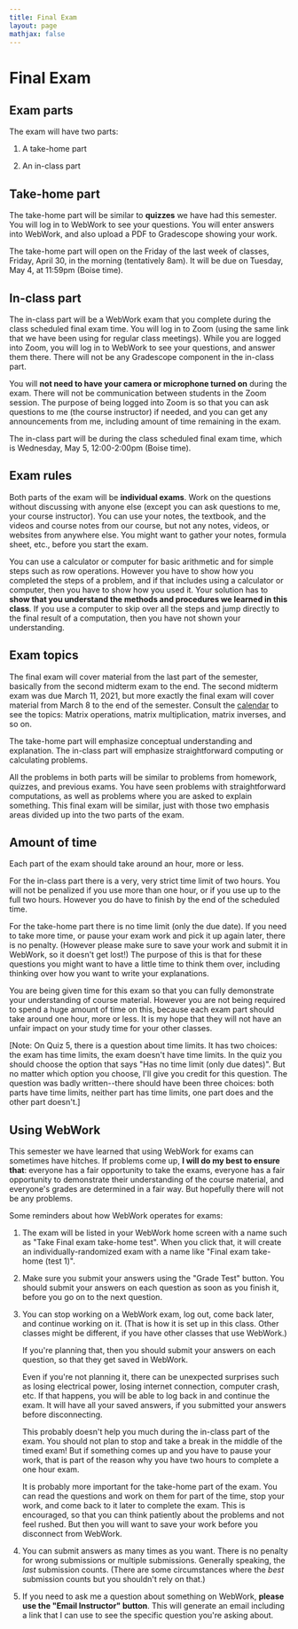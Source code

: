 ```yaml
---
title: Final Exam
layout: page
mathjax: false
---
```


# Final Exam

## Exam parts

The exam will have two parts:

1.  A take-home part

2.  An in-class part


## Take-home part

The take-home part will be similar to **quizzes** we have had this semester.
You will log in to WebWork to see your questions.
You will enter answers into WebWork, and also upload a PDF to Gradescope showing your work.

The take-home part will open on the Friday of the last week of classes,
Friday, April 30, in the morning (tentatively 8am).
It will be due on Tuesday, May 4, at 11:59pm (Boise time).

## In-class part

The in-class part will be a WebWork exam that you complete during the class scheduled final exam time.
You will log in to Zoom (using the same link that we have been using for regular class meetings).
While you are logged into Zoom, you will log in to WebWork to see your questions,
and answer them there.
There will not be any Gradescope component in the in-class part.

You will **not need to have your camera or microphone turned on** during the exam.
There will not be communication between students in the Zoom session.
The purpose of being logged into Zoom is so that you can ask questions to me
(the course instructor) if needed,
and you can get any announcements from me, including amount of time remaining in the exam.

The in-class part will be during the class scheduled final exam time,
which is Wednesday, May 5, 12:00-2:00pm (Boise time).


## Exam rules

Both parts of the exam will be **individual exams**.
Work on the questions without discussing with anyone else
(except you can ask questions to me, your course instructor).
You can use your notes, the textbook, and the videos and course notes from our course,
but not any notes, videos, or websites from anywhere else.
You might want to gather your notes, formula sheet, etc., before you start the exam.


You can use a calculator or computer for basic arithmetic
and for simple steps such as row operations.
However you have to show how you completed the steps of a problem,
and if that includes using a calculator or computer,
then you have to show how you used it.
Your solution has to **show that you understand the methods and procedures we learned in this class**.
If you use a computer to skip over all the steps and jump directly to the final result
of a computation, then you have not shown your understanding.


## Exam topics

The final exam will cover material from the last part of the semester,
basically from the second midterm exam to the end.
The second midterm exam was due March 11, 2021, but more exactly
the final exam will cover material from March 8 to the end of the semester.
Consult the [calendar](calendar) to see the topics:
Matrix operations, matrix multiplication, matrix inverses, and so on.

The take-home part will emphasize conceptual understanding and explanation.
The in-class part will emphasize straightforward computing or calculating problems.

All the problems in both parts will be similar to problems from homework, quizzes,
and previous exams.
You have seen problems with straightforward computations,
as well as problems where you are asked to explain something.
This final exam will be similar, just with those two emphasis areas divided up into
the two parts of the exam.


## Amount of time

Each part of the exam should take around an hour, more or less.

For the in-class part there is a very, very strict time limit of two hours.
You will not be penalized if you use more than one hour, or if you use up to the full two hours.
However you do have to finish by the end of the scheduled time.

For the take-home part there is no time limit (only the due date).
If you need to take more time, or pause your exam work and pick it up again later,
there is no penalty.
(However please make sure to save your work and submit it in WebWork, so it doesn't get lost!)
The purpose of this is that for these questions you might want to have a little time
to think them over, including thinking over how you want to write your explanations.

You are being given time for this exam so that you can fully demonstrate your understanding
of course material.
However you are not being required to spend a huge amount of time on this,
because each exam part should take around one hour, more or less.
It is my hope that they will not have an unfair impact on your study time for your other classes.

[Note: On Quiz 5, there is a question about time limits.
It has two choices: the exam has time limits, the exam doesn't have time limits.
In the quiz you should choose the option that says "Has no time limit (only due dates)".
But no matter which option you choose, I'll give you credit for this question.
The question was badly written--there should have been three choices: both parts have time limits,
neither part has time limits, one part does and the other part doesn't.]


## Using WebWork

This semester we have learned that using WebWork for exams can sometimes have hitches.
If problems come up,
**I will do my best to ensure that**: everyone has a fair opportunity to take the exams,
everyone has a fair opportunity to demonstrate their understanding of the course material,
and everyone's grades are determined in a fair way.
But hopefully there will not be any problems.

Some reminders about how WebWork operates for exams:

1.  The exam will be listed in your WebWork home screen with a name such as "Take Final exam take-home test".
    When you click that, it will create an individually-randomized exam
    with a name like "Final exam take-home (test 1)".

2.  Make sure you submit your answers using the "Grade Test" button.
    You should submit your answers on each question as soon as you finish it,
    before you go on to the next question.

3.  You can stop working on a WebWork exam, log out, come back later,
    and continue working on it. (That is how it is set up in this class.
    Other classes might be different, if you have other classes that use WebWork.)
    
    If you're planning that, then you should submit your answers on each question,
    so that they get saved in WebWork.
    
    Even if you're not planning it, there can be unexpected surprises
    such as losing electrical power, losing internet connection, computer crash, etc.
    If that happens, you will be able to log back in and continue the exam.
    It will have all your saved answers, if you submitted your answers before disconnecting.
    
    This probably doesn't help you much during the in-class part of the exam.
    You should not plan to stop and take a break in the middle of the timed exam!
    But if something comes up and you have to pause your work,
    that is part of the reason why you have two hours to complete a one hour exam.
    
    It is probably more important for the take-home part of the exam.
    You can read the questions and work on them for part of the time,
    stop your work, and come back to it later to complete the exam.
    This is encouraged, so that you can think patiently about the problems and not feel rushed.
    But then you will want to save your work before you disconnect from WebWork.
    

4.  You can submit answers as many times as you want.
    There is no penalty for wrong submissions or multiple submissions.
    Generally speaking, the *last* submission counts.
    (There are some circumstances where the *best* submission counts
    but you shouldn't rely on that.)

5.  If you need to ask me a question about something on WebWork,
    **please use the "Email Instructor" button**.
    This will generate an email including a link that I can use to see the specific question
    you're asking about.

